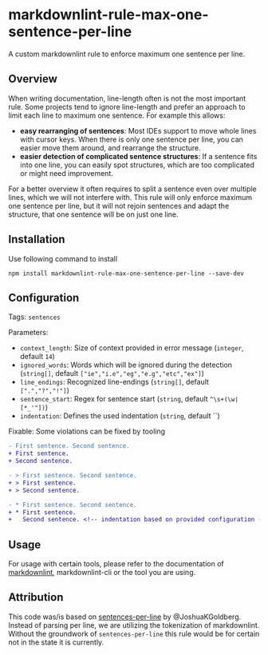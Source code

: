 # markdownlint-rule-max-one-sentence-per-line

A custom markdownlint rule to enforce maximum one sentence per line.

## Overview

When writing documentation, line-length often is not the most important rule.
Some projects tend to ignore line-length and prefer an approach to limit each line to maximum one sentence.
For example this allows:

* **easy rearranging of sentences**:
    Most IDEs support to move whole lines with cursor keys.
    When there is only one sentence per line, you can easier move them around, and rearrange the structure.
* **easier detection of complicated sentence structures**:
    If a sentence fits into one line, you can easily spot structures, which are too complicated or might need improvement.

For a better overview it often requires to split a sentence even over multiple lines, which we will not interfere with.
This rule will only enforce maximum one sentence per line, but it will not rejoin sentences and adapt the structure, that one sentence will be on just one line.

## Installation

Use following command to install

```console
npm install markdownlint-rule-max-one-sentence-per-line --save-dev
```

## Configuration

Tags: `sentences`

Parameters:

* `context_length`: Size of context provided in error message (`integer`,
  default `14`)
* `ignored_words`: Words which will be ignored during the detection
  (`string[]`, default `["ie","i.e","eg","e.g","etc","ex"]`)
* `line_endings`: Recognized line-endings (`string[]`, default `[".","?","!"]`)
* `sentence_start`: Regex for sentence start (`string`, default
  `^\s+(\w|[*_'"])`)
* `indentation`: Defines the used indentation (`string`, default
  ``)

Fixable: Some violations can be fixed by tooling

```diff
- First sentence. Second sentence.
+ First sentence.
+ Second sentence.

- > First sentence. Second sentence.
+ > First sentence.
+ > Second sentence.

- * First sentence. Second sentence.
+ * First sentence.
+   Second sentence. <!-- indentation based on provided configuration -->
```


## Usage

For usage with certain tools, please refer to the documentation of [markdownlint](https://github.com/davidAnson/markdownlint), markdownlint-cli or the tool you are using.

## Attribution

This code was/is based on [sentences-per-line](https://github.com/JoshuaKGoldberg/sentences-per-line) by @JoshuaKGoldberg.
Instead of parsing per line, we are utilizing the tokenization of markdownlint.
Without the groundwork of `sentences-per-line` this rule would be for certain not in the state it is currently.
